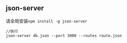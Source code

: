## json-server
请全局安装``npm install -g json-server``
```
//执行
json-server db.json --port 3000 --routes route.json
```